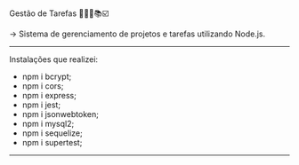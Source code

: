 Gestão de Tarefas 👩🏼‍💻📚☑️

-> Sistema de gerenciamento de projetos e tarefas utilizando Node.js.

---
Instalações que realizei:
  * npm i bcrypt;
  * npm i cors;
  * npm i express;
  * npm i jest;
  * npm i jsonwebtoken;
  * npm i mysql2;
  * npm i sequelize;
  * npm i supertest;
  
---


